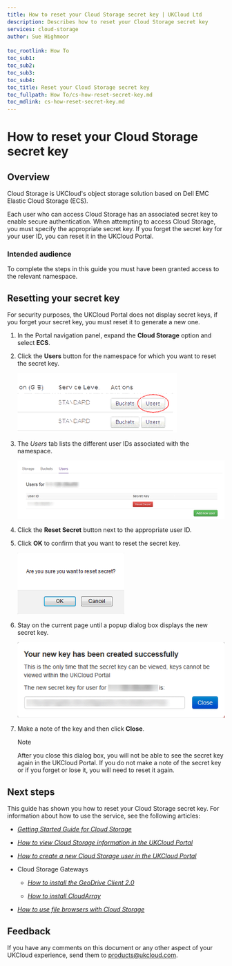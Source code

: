 ```yaml
---
title: How to reset your Cloud Storage secret key | UKCloud Ltd
description: Describes how to reset your Cloud Storage secret key
services: cloud-storage
author: Sue Highmoor

toc_rootlink: How To
toc_sub1:
toc_sub2:
toc_sub3:
toc_sub4:
toc_title: Reset your Cloud Storage secret key
toc_fullpath: How To/cs-how-reset-secret-key.md
toc_mdlink: cs-how-reset-secret-key.md
---
```


# How to reset your Cloud Storage secret key

## Overview

Cloud Storage is UKCloud's object storage solution based on Dell EMC Elastic Cloud Storage (ECS).

Each user who can access Cloud Storage has an associated secret key to enable secure authentication. When attempting to access Cloud Storage, you must specify the appropriate secret key. If you forget the secret key for your user ID, you can reset it in the UKCloud Portal.

### Intended audience

To complete the steps in this guide you must have been granted access to the relevant namespace.

## Resetting your secret key

For security purposes, the UKCloud Portal does not display secret keys, if you forget your secret key, you must reset it to generate a new one.

1. In the Portal navigation panel, expand the **Cloud Storage** option and select **ECS**.

2. Click the **Users** button for the namespace for which you want to reset the secret key.

    ![Users button](images/cs-portal-btn-users.png)

3. The *Users* tab lists the different user IDs associated with the namespace.

    ![Users page](images/cs-portal-users.png)

4. Click the **Reset Secret** button next to the appropriate user ID.

5. Click **OK** to confirm that you want to reset the secret key.

    ![Reset Secret dialog box](images/cs-portal-reset-secret.png)

6. Stay on the current page until a popup dialog box displays the new secret key.

    ![New secret key](images/cs-portal-new-key.png)

7. Make a note of the key and then click **Close**.

    > [!NOTE]
    > After you close this dialog box, you will not be able to see the secret key again in the UKCloud Portal. If you do not make a note of the secret key or if you forget or lose it, you will need to reset it again.

## Next steps

This guide has shown you how to reset your Cloud Storage secret key. For information about how to use the service, see the following articles:

- [*Getting Started Guide for Cloud Storage*](cs-gs.md)

- [*How to view Cloud Storage information in the UKCloud Portal*](cs-how-view-info-portal.md)

- [*How to create a new Cloud Storage user in the UKCloud Portal*](cs-how-create-user.md)

- Cloud Storage Gateways

    - [*How to install the GeoDrive Client 2.0*](cs-how-install-geodrive2-client.md)

    - [*How to install CloudArray*](cs-how-install-cloudarray.md)

- [*How to use file browsers with Cloud Storage*](cs-how-use-file-browsers.md)

## Feedback

If you have any comments on this document or any other aspect of your UKCloud experience, send them to <products@ukcloud.com>.
